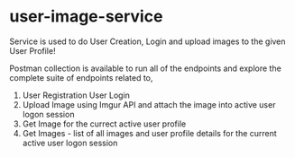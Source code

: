 # user-image-service
Service is used to do User Creation, Login and upload images to the given User Profile!

Postman collection is available to run all of the endpoints and explore the complete suite of endpoints related to,

 1. User Registration
 User Login
 2. Upload Image using Imgur API and attach the image into active user logon session
 3. Get Image for the currect active user profile
 4. Get Images - list of all images and user profile details for the current active user logon session
